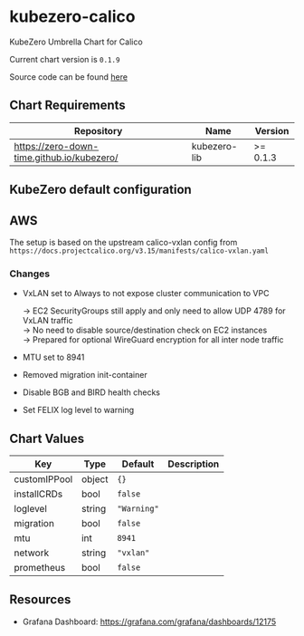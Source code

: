 kubezero-calico
===============
KubeZero Umbrella Chart for Calico

Current chart version is `0.1.9`

Source code can be found [here](https://kubezero.com)

## Chart Requirements

| Repository | Name | Version |
|------------|------|---------|
| https://zero-down-time.github.io/kubezero/ | kubezero-lib | >= 0.1.3 |

## KubeZero default configuration

## AWS
The setup is based on the upstream calico-vxlan config from  
`https://docs.projectcalico.org/v3.15/manifests/calico-vxlan.yaml`

### Changes

- VxLAN set to Always to not expose cluster communication to VPC  

    -> EC2 SecurityGroups still apply and only need to allow UDP 4789 for VxLAN traffic  
    -> No need to disable source/destination check on EC2 instances  
    -> Prepared for optional WireGuard encryption for all inter node traffic

- MTU set to 8941

- Removed migration init-container

- Disable BGB and BIRD health checks

- Set FELIX log level to warning

## Chart Values

| Key | Type | Default | Description |
|-----|------|---------|-------------|
| customIPPool | object | `{}` |  |
| installCRDs | bool | `false` |  |
| loglevel | string | `"Warning"` |  |
| migration | bool | `false` |  |
| mtu | int | `8941` |  |
| network | string | `"vxlan"` |  |
| prometheus | bool | `false` |  |

## Resources

- Grafana Dashboard: https://grafana.com/grafana/dashboards/12175
